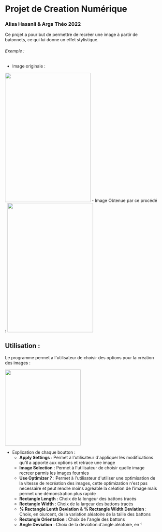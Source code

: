 # Projet de Creation Numérique
### Alisa Hasanli & Arga Théo 2022

Ce projet a pour but de permettre de recréer une image à partir de batonnets, ce qui lui donne un effet stylistique.

###### Exemple :
- Image originale : 
<img src="https://user-images.githubusercontent.com/9201566/164674348-3ecef786-4570-422b-bc44-65d84dd36f2e.jpg" width="283" height="426" />
- Image Obtenue par ce procédé :
 <img src="https://user-images.githubusercontent.com/9201566/164675441-68cde482-fa74-4628-8a15-c158cae428a2.png" width="283" height="426" />

## Utilisation :
 Le programme permet a l'utilisateur de choisir des options pour la création des images :
 
 <img src="https://user-images.githubusercontent.com/9201566/164676947-ba5b1194-2f37-4263-b314-e95f8ecd5116.png" width="250" height="250" />

- Explication de chaque boutton :
  - **Apply Settings** : Permet à l'utilisateur d'appliquer les modifications qu'il a apporté aux options et retrace une image
  - **Image Selection** : Permet à l'utilisateur de choisir quelle image recreer parmis les images fournies 
  - **Use Optimizer ?** : Permet à l'utilisateur d'utiliser une optimisation de la vitesse de recréation des images, cette optimization n'est pas necessaire et peut rendre moins agréable la création de l'image mais permet une démonstration plus rapide
  - **Rectangle Length** : Choix de la longeur des battons tracés
  -  **Rectangle Width** : Choix de la largeur des battons tracés
  -  **% Rectangle Lenth Deviation** & **% Rectangle Width Deviation** : Choix, en oiurcent, de la variation aléatoire de la taille des battons
  -  **Rectangle Orientation** : Choix de l'angle des battons
  -  **Angle Deviation** : Choix de la deviation d'angle aléatoire, en °
